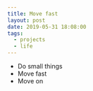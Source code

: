 ```yaml
---
title: Move fast
layout: post
date: 2019-05-31 18:08:00
tags:
  - projects
  - life
---
```


- Do small things
- Move fast
- Move on